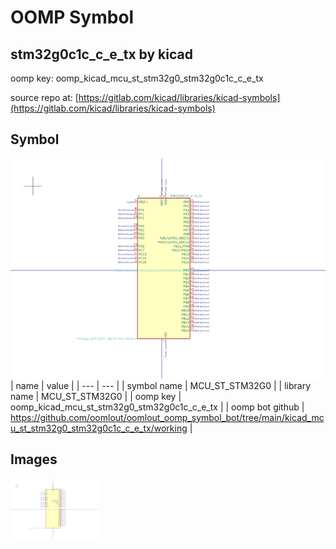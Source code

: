 # OOMP Symbol  
## stm32g0c1c_c_e_tx  by kicad  
  
oomp key: oomp_kicad_mcu_st_stm32g0_stm32g0c1c_c_e_tx  
  
source repo at: [https://gitlab.com/kicad/libraries/kicad-symbols](https://gitlab.com/kicad/libraries/kicad-symbols)  
## Symbol  
  
[![working.png](working_600.png)](working.png)  
| name | value | 
| --- | --- | 
| symbol name | MCU_ST_STM32G0 | 
| library name | MCU_ST_STM32G0 | 
| oomp key | oomp_kicad_mcu_st_stm32g0_stm32g0c1c_c_e_tx | 
| oomp bot github | https://github.com/oomlout/oomlout_oomp_symbol_bot/tree/main/kicad_mcu_st_stm32g0_stm32g0c1c_c_e_tx/working | 
## Images  
  
[![working.png](working_140.png)](working.png)  
